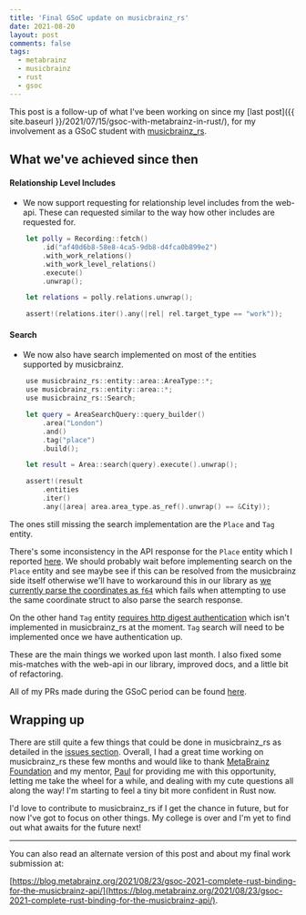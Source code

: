 ```yaml
---
title: 'Final GSoC update on musicbrainz_rs'
date: 2021-08-20
layout: post
comments: false
tags:
  - metabrainz
  - musicbrainz
  - rust
  - gsoc
---
```


This post is a follow-up of what I've been working on since my [last post]({{ site.baseurl }}/2021/07/15/gsoc-with-metabrainz-in-rust/),
for my involvement as a GSoC student with [musicbrainz_rs](https://github.com/oknozor/musicbrainz_rs).

## What we've achieved since then

#### Relationship Level Includes

- We now support requesting for relationship level includes from the web-api.
  These can requested similar to the way how other includes are requested for.
```swift
    let polly = Recording::fetch()
        .id("af40d6b8-58e8-4ca5-9db8-d4fca0b899e2")
        .with_work_relations()
        .with_work_level_relations()
        .execute()
        .unwrap();

    let relations = polly.relations.unwrap();

    assert!(relations.iter().any(|rel| rel.target_type == "work"));
```

#### Search

- We now also have search implemented on most of the entities supported by musicbrainz.
```swift
    use musicbrainz_rs::entity::area::AreaType::*;
    use musicbrainz_rs::entity::area::*;
    use musicbrainz_rs::Search;

    let query = AreaSearchQuery::query_builder()
        .area("London")
        .and()
        .tag("place")
        .build();

    let result = Area::search(query).execute().unwrap();

    assert!(result
        .entities
        .iter()
        .any(|area| area.area_type.as_ref().unwrap() == &City));
```
  The ones still missing the search implementation are the `Place` and `Tag` entity.

  There's some inconsistency in the API response for the `Place` entity which I reported
[here](https://tickets.metabrainz.org/browse/SEARCH-664). We should probably wait before implementing
search on the `Place` entity and see maybe see if this can be resolved from the musicbrainz side
itself otherwise we'll have to workaround this in our library as
[we currently parse the coordinates as `f64`](https://github.com/oknozor/musicbrainz_rs/blob/ae0fd81fecb8897514d9c211ba52650cd1512ab1/src/entity/place.rs#L45-L49)
which fails when attempting to use the same coordinate struct to also parse the search response.

  On the other hand `Tag` entity [requires http digest authentication](https://musicbrainz.org/doc/MusicBrainz_API#Misc_inc.3D_arguments)
which isn't implemented in musicbrainz_rs at the moment. `Tag` search will need to be implemented once
we have authentication up.

These are the main things we worked upon last month. I also fixed some mis-matches with the web-api in
our library, improved docs, and a little bit of refactoring.

All of my PRs made during the GSoC period can be found [here](https://github.com/oknozor/musicbrainz_rs/pulls?q=is%3Apr+author%3Aritiek+created%3A%3C%3D2021-08-23).

## Wrapping up

There are still quite a few things that could be done in musicbrainz_rs as detailed in the
[issues section](https://github.com/oknozor/musicbrainz_rs/issues). Overall, I had a great time working on
musicbrainz_rs these few months and would like to thank [MetaBrainz Foundation](https://metabrainz.org/)
and my mentor, [Paul](https://github.com/oknozor/) for providing me with this opportunity, letting me
take the wheel for a while, and dealing with my cute questions all along the way! I'm starting to feel
a tiny bit more confident in Rust now.

I'd love to contribute to musicbrainz_rs if I get the chance in future, but for now I've got to focus
on other things. My college is over and I'm yet to find out what awaits for the future next!

--------

You can also read an alternate version of this post and about my final work submission at:

[https://blog.metabrainz.org/2021/08/23/gsoc-2021-complete-rust-binding-for-the-musicbrainz-api/](https://blog.metabrainz.org/2021/08/23/gsoc-2021-complete-rust-binding-for-the-musicbrainz-api/).
